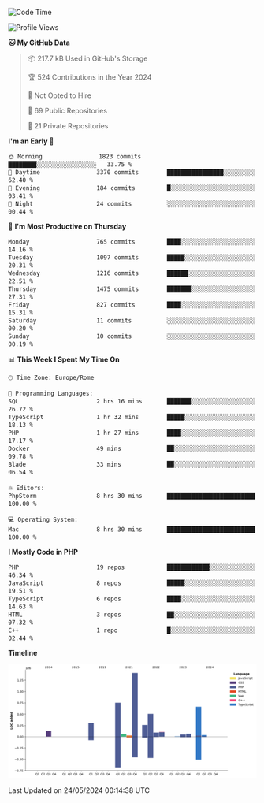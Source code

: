 <!--START_SECTION:waka-->
![Code Time](http://img.shields.io/badge/Code%20Time-5%2C063%20hrs%2028%20mins-blue)

![Profile Views](http://img.shields.io/badge/Profile%20Views-0-blue)

**🐱 My GitHub Data** 

> 📦 217.7 kB Used in GitHub's Storage 
 > 
> 🏆 524 Contributions in the Year 2024
 > 
> 🚫 Not Opted to Hire
 > 
> 📜 69 Public Repositories 
 > 
> 🔑 21 Private Repositories 
 > 
**I'm an Early 🐤** 

```text
🌞 Morning                1823 commits        ████████░░░░░░░░░░░░░░░░░   33.75 % 
🌆 Daytime                3370 commits        ████████████████░░░░░░░░░   62.40 % 
🌃 Evening                184 commits         █░░░░░░░░░░░░░░░░░░░░░░░░   03.41 % 
🌙 Night                  24 commits          ░░░░░░░░░░░░░░░░░░░░░░░░░   00.44 % 
```
📅 **I'm Most Productive on Thursday** 

```text
Monday                   765 commits         ████░░░░░░░░░░░░░░░░░░░░░   14.16 % 
Tuesday                  1097 commits        █████░░░░░░░░░░░░░░░░░░░░   20.31 % 
Wednesday                1216 commits        ██████░░░░░░░░░░░░░░░░░░░   22.51 % 
Thursday                 1475 commits        ███████░░░░░░░░░░░░░░░░░░   27.31 % 
Friday                   827 commits         ████░░░░░░░░░░░░░░░░░░░░░   15.31 % 
Saturday                 11 commits          ░░░░░░░░░░░░░░░░░░░░░░░░░   00.20 % 
Sunday                   10 commits          ░░░░░░░░░░░░░░░░░░░░░░░░░   00.19 % 
```


📊 **This Week I Spent My Time On** 

```text
🕑︎ Time Zone: Europe/Rome

💬 Programming Languages: 
SQL                      2 hrs 16 mins       ███████░░░░░░░░░░░░░░░░░░   26.72 % 
TypeScript               1 hr 32 mins        █████░░░░░░░░░░░░░░░░░░░░   18.13 % 
PHP                      1 hr 27 mins        ████░░░░░░░░░░░░░░░░░░░░░   17.17 % 
Docker                   49 mins             ██░░░░░░░░░░░░░░░░░░░░░░░   09.78 % 
Blade                    33 mins             ██░░░░░░░░░░░░░░░░░░░░░░░   06.54 % 

🔥 Editors: 
PhpStorm                 8 hrs 30 mins       █████████████████████████   100.00 % 

💻 Operating System: 
Mac                      8 hrs 30 mins       █████████████████████████   100.00 % 
```

**I Mostly Code in PHP** 

```text
PHP                      19 repos            ████████████░░░░░░░░░░░░░   46.34 % 
JavaScript               8 repos             █████░░░░░░░░░░░░░░░░░░░░   19.51 % 
TypeScript               6 repos             ████░░░░░░░░░░░░░░░░░░░░░   14.63 % 
HTML                     3 repos             ██░░░░░░░░░░░░░░░░░░░░░░░   07.32 % 
C++                      1 repo              █░░░░░░░░░░░░░░░░░░░░░░░░   02.44 % 
```



**Timeline**

![Lines of Code chart](https://raw.githubusercontent.com/frnwtr/frnwtr/main/assets/bar_graph.png)


 Last Updated on 24/05/2024 00:14:38 UTC
<!--END_SECTION:waka-->